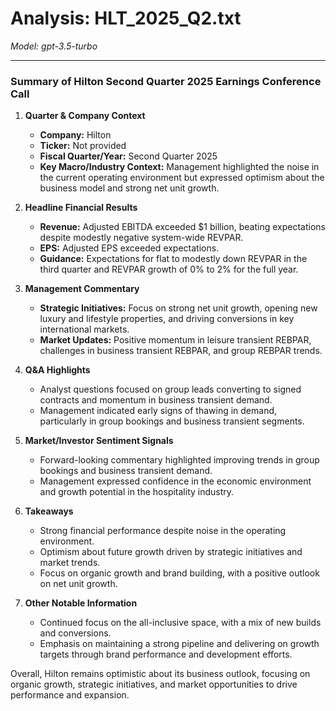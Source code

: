 # Analysis: HLT_2025_Q2.txt

*Model: gpt-3.5-turbo*

---

### Summary of Hilton Second Quarter 2025 Earnings Conference Call

1. **Quarter & Company Context**
   - **Company:** Hilton
   - **Ticker:** Not provided
   - **Fiscal Quarter/Year:** Second Quarter 2025
   - **Key Macro/Industry Context:** Management highlighted the noise in the current operating environment but expressed optimism about the business model and strong net unit growth.

2. **Headline Financial Results**
   - **Revenue:** Adjusted EBITDA exceeded $1 billion, beating expectations despite modestly negative system-wide REVPAR.
   - **EPS:** Adjusted EPS exceeded expectations.
   - **Guidance:** Expectations for flat to modestly down REVPAR in the third quarter and REVPAR growth of 0% to 2% for the full year.

3. **Management Commentary**
   - **Strategic Initiatives:** Focus on strong net unit growth, opening new luxury and lifestyle properties, and driving conversions in key international markets.
   - **Market Updates:** Positive momentum in leisure transient REBPAR, challenges in business transient REBPAR, and group REBPAR trends.

4. **Q&A Highlights**
   - Analyst questions focused on group leads converting to signed contracts and momentum in business transient demand.
   - Management indicated early signs of thawing in demand, particularly in group bookings and business transient segments.

5. **Market/Investor Sentiment Signals**
   - Forward-looking commentary highlighted improving trends in group bookings and business transient demand.
   - Management expressed confidence in the economic environment and growth potential in the hospitality industry.

6. **Takeaways**
   - Strong financial performance despite noise in the operating environment.
   - Optimism about future growth driven by strategic initiatives and market trends.
   - Focus on organic growth and brand building, with a positive outlook on net unit growth.

7. **Other Notable Information**
   - Continued focus on the all-inclusive space, with a mix of new builds and conversions.
   - Emphasis on maintaining a strong pipeline and delivering on growth targets through brand performance and development efforts.

Overall, Hilton remains optimistic about its business outlook, focusing on organic growth, strategic initiatives, and market opportunities to drive performance and expansion.